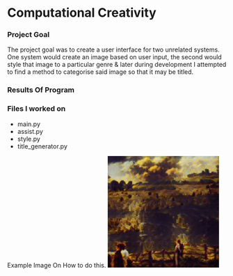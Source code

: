 # Computational Creativity

### Project Goal

The project goal was to create a user interface for two unrelated systems. One system would create an image based on user input, the second would style that image to a particular genre & later during development I attempted to find a method to categorise said image so that it may be titled.

### Results Of Program

### Files I worked on

* main.py
* assist.py
* style.py
* title_generator.py



Example Image On How to do this.
![What is this](GitHub/final_image.png)

